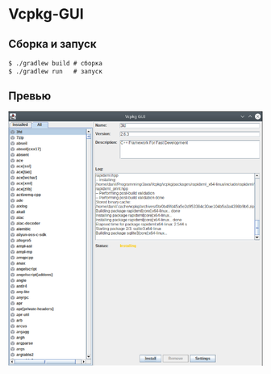 # Vcpkg-GUI

## Сборка и запуск
```
$ ./gradlew build # сборка
$ ./gradlew run   # запуск
```
## Превью
![Current view](./images/view.png)